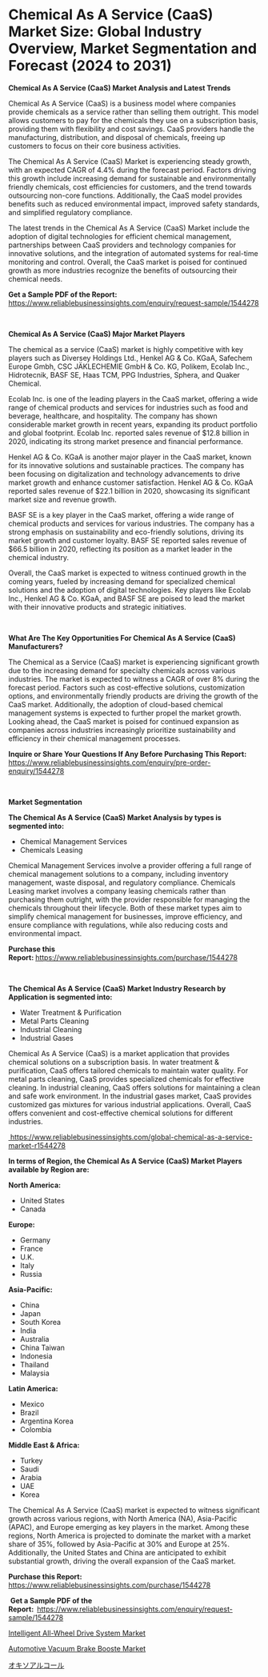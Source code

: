 <p><h1>Chemical As A Service (CaaS) Market Size: Global Industry Overview, Market Segmentation and Forecast (2024 to 2031)</h1></p><p><strong>Chemical As A Service (CaaS) Market Analysis and Latest Trends</strong></p>
<p><p>Chemical As A Service (CaaS) is a business model where companies provide chemicals as a service rather than selling them outright. This model allows customers to pay for the chemicals they use on a subscription basis, providing them with flexibility and cost savings. CaaS providers handle the manufacturing, distribution, and disposal of chemicals, freeing up customers to focus on their core business activities.</p><p>The Chemical As A Service (CaaS) Market is experiencing steady growth, with an expected CAGR of 4.4% during the forecast period. Factors driving this growth include increasing demand for sustainable and environmentally friendly chemicals, cost efficiencies for customers, and the trend towards outsourcing non-core functions. Additionally, the CaaS model provides benefits such as reduced environmental impact, improved safety standards, and simplified regulatory compliance.</p><p>The latest trends in the Chemical As A Service (CaaS) Market include the adoption of digital technologies for efficient chemical management, partnerships between CaaS providers and technology companies for innovative solutions, and the integration of automated systems for real-time monitoring and control. Overall, the CaaS market is poised for continued growth as more industries recognize the benefits of outsourcing their chemical needs.</p></p>
<p><strong>Get a Sample PDF of the Report:&nbsp;</strong> <a href="https://www.reliablebusinessinsights.com/enquiry/request-sample/1544278">https://www.reliablebusinessinsights.com/enquiry/request-sample/1544278</a></p>
<p>&nbsp;</p>
<p><strong>Chemical As A Service (CaaS) Major Market Players</strong></p>
<p><p>The chemical as a service (CaaS) market is highly competitive with key players such as Diversey Holdings Ltd., Henkel AG & Co. KGaA, Safechem Europe Gmbh, CSC JÄKLECHEMIE GmbH & Co. KG, Polikem, Ecolab Inc., Hidrotecnik, BASF SE, Haas TCM, PPG Industries, Sphera, and Quaker Chemical.</p><p>Ecolab Inc. is one of the leading players in the CaaS market, offering a wide range of chemical products and services for industries such as food and beverage, healthcare, and hospitality. The company has shown considerable market growth in recent years, expanding its product portfolio and global footprint. Ecolab Inc. reported sales revenue of $12.8 billion in 2020, indicating its strong market presence and financial performance.</p><p>Henkel AG & Co. KGaA is another major player in the CaaS market, known for its innovative solutions and sustainable practices. The company has been focusing on digitalization and technology advancements to drive market growth and enhance customer satisfaction. Henkel AG & Co. KGaA reported sales revenue of $22.1 billion in 2020, showcasing its significant market size and revenue growth.</p><p>BASF SE is a key player in the CaaS market, offering a wide range of chemical products and services for various industries. The company has a strong emphasis on sustainability and eco-friendly solutions, driving its market growth and customer loyalty. BASF SE reported sales revenue of $66.5 billion in 2020, reflecting its position as a market leader in the chemical industry.</p><p>Overall, the CaaS market is expected to witness continued growth in the coming years, fueled by increasing demand for specialized chemical solutions and the adoption of digital technologies. Key players like Ecolab Inc., Henkel AG & Co. KGaA, and BASF SE are poised to lead the market with their innovative products and strategic initiatives.</p></p>
<p>&nbsp;</p>
<p><strong>What Are The Key Opportunities For Chemical As A Service (CaaS) Manufacturers?</strong></p>
<p><p>The Chemical as a Service (CaaS) market is experiencing significant growth due to the increasing demand for specialty chemicals across various industries. The market is expected to witness a CAGR of over 8% during the forecast period. Factors such as cost-effective solutions, customization options, and environmentally friendly products are driving the growth of the CaaS market. Additionally, the adoption of cloud-based chemical management systems is expected to further propel the market growth. Looking ahead, the CaaS market is poised for continued expansion as companies across industries increasingly prioritize sustainability and efficiency in their chemical management processes.</p></p>
<p><strong>Inquire or Share Your Questions If Any Before Purchasing This Report:</strong> <a href="https://www.reliablebusinessinsights.com/enquiry/pre-order-enquiry/1544278">https://www.reliablebusinessinsights.com/enquiry/pre-order-enquiry/1544278</a></p>
<p>&nbsp;</p>
<p><strong>Market Segmentation</strong></p>
<p><strong>The Chemical As A Service (CaaS) Market Analysis by types is segmented into:</strong></p>
<p><ul><li>Chemical Management Services</li><li>Chemicals Leasing</li></ul></p>
<p><p>Chemical Management Services involve a provider offering a full range of chemical management solutions to a company, including inventory management, waste disposal, and regulatory compliance. Chemicals Leasing market involves a company leasing chemicals rather than purchasing them outright, with the provider responsible for managing the chemicals throughout their lifecycle. Both of these market types aim to simplify chemical management for businesses, improve efficiency, and ensure compliance with regulations, while also reducing costs and environmental impact.</p></p>
<p><strong>Purchase this Report:&nbsp;</strong><a href="https://www.reliablebusinessinsights.com/purchase/1544278">https://www.reliablebusinessinsights.com/purchase/1544278</a></p>
<p>&nbsp;</p>
<p><strong>The Chemical As A Service (CaaS) Market Industry Research by Application is segmented into:</strong></p>
<p><ul><li>Water Treatment & Purification</li><li>Metal Parts Cleaning</li><li>Industrial Cleaning</li><li>Industrial Gases</li></ul></p>
<p><p>Chemical As A Service (CaaS) is a market application that provides chemical solutions on a subscription basis. In water treatment & purification, CaaS offers tailored chemicals to maintain water quality. For metal parts cleaning, CaaS provides specialized chemicals for effective cleaning. In industrial cleaning, CaaS offers solutions for maintaining a clean and safe work environment. In the industrial gases market, CaaS provides customized gas mixtures for various industrial applications. Overall, CaaS offers convenient and cost-effective chemical solutions for different industries.</p></p>
<p><a href="https://www.reliablebusinessinsights.com/global-chemical-as-a-service-market-r1544278">&nbsp;https://www.reliablebusinessinsights.com/global-chemical-as-a-service-market-r1544278</a></p>
<p><strong>In terms of Region, the Chemical As A Service (CaaS) Market Players available by Region are:</strong></p>
<p>
    <p> <strong> North America: </strong>
        <ul>
            <li>United States</li>
            <li>Canada</li>
        </ul>
        </p> 
    <p> <strong> Europe: </strong>
        <ul>
            <li>Germany</li>
            <li>France</li>
            <li>U.K.</li>
            <li>Italy</li>
            <li>Russia</li>
        </ul>
        </p> 
    <p> <strong> Asia-Pacific: </strong>
        <ul>
            <li>China</li>
            <li>Japan</li>
            <li>South Korea</li>
            <li>India</li>
            <li>Australia</li>
            <li>China Taiwan</li>
            <li>Indonesia</li>
            <li>Thailand</li>
            <li>Malaysia</li>
        </ul>
        </p> 
    <p> <strong> Latin America: </strong>
        <ul>
            <li>Mexico</li>
            <li>Brazil</li>
            <li>Argentina Korea</li>
            <li>Colombia</li>
        </ul>
        </p> 
    <p> <strong> Middle East & Africa: </strong>
        <ul>
            <li>Turkey</li>
            <li>Saudi</li>
            <li>Arabia</li>
            <li>UAE</li>
            <li>Korea</li>
        </ul>
    </p>
    </p>
<p><p>The Chemical As A Service (CaaS) market is expected to witness significant growth across various regions, with North America (NA), Asia-Pacific (APAC), and Europe emerging as key players in the market. Among these regions, North America is projected to dominate the market with a market share of 35%, followed by Asia-Pacific at 30% and Europe at 25%. Additionally, the United States and China are anticipated to exhibit substantial growth, driving the overall expansion of the CaaS market.</p></p>
<p><strong>Purchase this Report: </strong><a href="https://www.reliablebusinessinsights.com/purchase/1544278">https://www.reliablebusinessinsights.com/purchase/1544278</a></p>
<p>&nbsp;<strong>Get a Sample PDF of the Report:&nbsp;&nbsp;</strong><a href="https://www.reliablebusinessinsights.com/enquiry/request-sample/1544278">https://www.reliablebusinessinsights.com/enquiry/request-sample/1544278</a></p>
<p><strong></strong></p>
<p><p><a href="https://medium.com/@jordymiller63/intelligent-all-wheel-drive-system-market-size-share-trends-analysis-report-by-product-front-b4f4bfbf94f8">Intelligent All-Wheel Drive System Market</a></p><p><a href="https://medium.com/@keith.sutherland8067/strategic-insights-into-global-automotive-vacuum-brake-booste-market-trends-2024-2031-covered-2328d6fc2069">Automotive Vacuum Brake Booste Market</a></p><p><a href="https://github.com/oafhukehf4709715/Market-Research-Report-List-3/blob/main/17795913793.md">オキソアルコール</a></p></p>